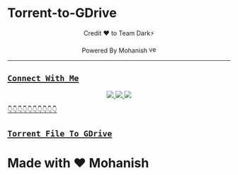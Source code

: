 # Torrent-to-GDrive


<p align="center">
Credit ❤ to Team Dark⚡

<p align="center"> 
Powered By Mohanish <a href="github.com/Mohanish7777777"><img src="https://i.ibb.co/7k9tyQ6/verify1.png" alt="verfied" width="16" height="16" />

</p>

-------

## ```Connect With Me```
<p align="center">
<a href="https://www.instagram.com/__mohanish__007/"><img src="https://img.shields.io/badge/Follow%20Mohanish%20%E2%9D%A4-E4405F?style=for-the-badge&logo=instagram&logoColor=black" />  
<a href="https://www.instagram.com/_mohanish_cybersec/"><img src="https://img.shields.io/badge/Follow%20Mohanish%20PVT%E2%84%A2%EF%B8%8F%20%E2%9D%A4-E4405F?style=for-the-badge&logo=instagram&logoColor=black" />  
<a href="https://wa.me/917904707229"><img src="https://img.shields.io/badge/Contact%20Mohanish%E2%9D%A4%EF%B8%8F-25D366?style=for-the-badge&logo=whatsapp&logoColor=white" />
</p>
👇👇👇👇👇👇👇👇👇👇

## [`Torrent File To GDrive`](https://colab.research.google.com/github/Mohanish7777777/Torrent-to-G-Drive/blob/main/Torrent_to_Gdrive.ipynb)

  

# Made with ❤️ Mohanish
